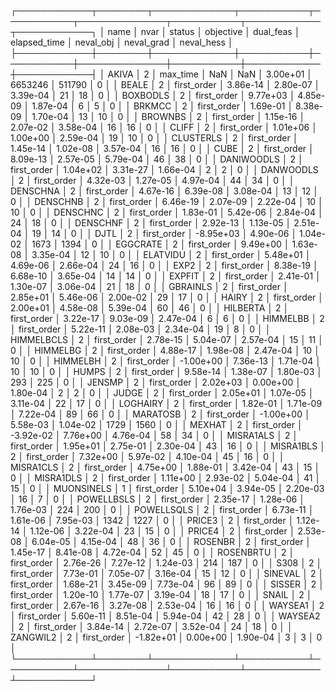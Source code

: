 ┌────────────┬────────┬─────────────┬───────────┬───────────┬──────────────┬───────────┬────────────┬────────────┐
│       name │   nvar │      status │ objective │ dual_feas │ elapsed_time │ neval_obj │ neval_grad │ neval_hess │
├────────────┼────────┼─────────────┼───────────┼───────────┼──────────────┼───────────┼────────────┼────────────┤
│      AKIVA │      2 │    max_time │       NaN │       NaN │     3.00e+01 │   6653246 │     511790 │          0 │
│      BEALE │      2 │ first_order │  3.86e-14 │  2.80e-07 │     3.39e-04 │        21 │         18 │          0 │
│   BOXBODLS │      2 │ first_order │  9.77e+03 │  4.85e-09 │     1.87e-04 │         6 │          5 │          0 │
│     BRKMCC │      2 │ first_order │  1.69e-01 │  8.38e-09 │     1.70e-04 │        13 │         10 │          0 │
│    BROWNBS │      2 │ first_order │  1.15e-16 │  2.07e-02 │     3.58e-04 │        16 │         16 │          0 │
│      CLIFF │      2 │ first_order │  1.01e+06 │  1.00e+00 │     2.59e-04 │        19 │         10 │          0 │
│  CLUSTERLS │      2 │ first_order │  1.45e-14 │  1.02e-08 │     3.57e-04 │        16 │         16 │          0 │
│       CUBE │      2 │ first_order │  8.09e-13 │  2.57e-05 │     5.79e-04 │        46 │         38 │          0 │
│ DANIWOODLS │      2 │ first_order │  1.04e+02 │  3.31e-27 │     1.66e-04 │         2 │          2 │          0 │
│  DANWOODLS │      2 │ first_order │  4.32e-03 │  1.27e-05 │     4.97e-04 │        44 │         34 │          0 │
│   DENSCHNA │      2 │ first_order │  4.67e-16 │  6.39e-08 │     3.08e-04 │        13 │         12 │          0 │
│   DENSCHNB │      2 │ first_order │  6.46e-19 │  2.07e-09 │     2.22e-04 │        10 │         10 │          0 │
│   DENSCHNC │      2 │ first_order │  1.83e-01 │  5.42e-06 │     2.84e-04 │        24 │         18 │          0 │
│   DENSCHNF │      2 │ first_order │  2.92e-13 │  1.13e-05 │     2.51e-04 │        19 │         14 │          0 │
│       DJTL │      2 │ first_order │ -8.95e+03 │  4.90e-06 │     1.04e-02 │      1673 │       1394 │          0 │
│   EGGCRATE │      2 │ first_order │  9.49e+00 │  1.63e-08 │     3.35e-04 │        12 │         10 │          0 │
│   ELATVIDU │      2 │ first_order │  5.48e+01 │  4.69e-06 │     2.66e-04 │        24 │         16 │          0 │
│       EXP2 │      2 │ first_order │  8.38e-19 │  6.68e-10 │     3.65e-04 │        14 │         14 │          0 │
│     EXPFIT │      2 │ first_order │  2.41e-01 │  1.30e-07 │     3.06e-04 │        21 │         18 │          0 │
│   GBRAINLS │      2 │ first_order │  2.85e+01 │  5.46e-06 │     2.00e-02 │        29 │         17 │          0 │
│      HAIRY │      2 │ first_order │  2.00e+01 │  4.58e-08 │     5.39e-04 │        60 │         46 │          0 │
│   HILBERTA │      2 │ first_order │  3.22e-17 │  9.03e-09 │     2.47e-04 │         6 │          6 │          0 │
│   HIMMELBB │      2 │ first_order │  5.22e-11 │  2.08e-03 │     2.34e-04 │        19 │          8 │          0 │
│ HIMMELBCLS │      2 │ first_order │  2.78e-15 │  5.04e-07 │     2.57e-04 │        15 │         11 │          0 │
│   HIMMELBG │      2 │ first_order │  4.88e-17 │  1.98e-08 │     2.47e-04 │        10 │         10 │          0 │
│   HIMMELBH │      2 │ first_order │ -1.00e+00 │  7.36e-13 │     1.71e-04 │        10 │         10 │          0 │
│      HUMPS │      2 │ first_order │  9.58e-14 │  1.38e-07 │     1.80e-03 │       293 │        225 │          0 │
│     JENSMP │      2 │ first_order │  2.02e+03 │  0.00e+00 │     1.80e-04 │         2 │          2 │          0 │
│      JUDGE │      2 │ first_order │  2.05e+01 │  1.07e-05 │     3.11e-04 │        22 │         17 │          0 │
│   LOGHAIRY │      2 │ first_order │  1.82e-01 │  1.71e-09 │     7.22e-04 │        89 │         66 │          0 │
│   MARATOSB │      2 │ first_order │ -1.00e+00 │  5.58e-03 │     1.04e-02 │      1729 │       1560 │          0 │
│     MEXHAT │      2 │ first_order │ -3.92e-02 │  7.76e+00 │     4.76e-04 │        58 │         34 │          0 │
│  MISRA1ALS │      2 │ first_order │  1.95e+01 │  2.75e-01 │     2.30e-04 │        43 │         16 │          0 │
│  MISRA1BLS │      2 │ first_order │  7.32e+00 │  5.97e-02 │     4.10e-04 │        45 │         16 │          0 │
│  MISRA1CLS │      2 │ first_order │  4.75e+00 │  1.88e-01 │     3.42e-04 │        43 │         15 │          0 │
│  MISRA1DLS │      2 │ first_order │  1.11e+00 │  2.93e-02 │     5.04e-04 │        41 │         15 │          0 │
│ MUONSINELS │      1 │ first_order │  5.10e+04 │  3.94e-05 │     2.20e-03 │        16 │          7 │          0 │
│ POWELLBSLS │      2 │ first_order │  2.35e-17 │  1.28e-06 │     1.76e-03 │       224 │        200 │          0 │
│ POWELLSQLS │      2 │ first_order │  6.73e-11 │  1.61e-06 │     7.95e-03 │      1342 │       1227 │          0 │
│     PRICE3 │      2 │ first_order │  1.12e-14 │  1.12e-06 │     3.22e-04 │        23 │         15 │          0 │
│     PRICE4 │      2 │ first_order │  2.53e-08 │  6.04e-05 │     4.15e-04 │        48 │         36 │          0 │
│    ROSENBR │      2 │ first_order │  1.45e-17 │  8.41e-08 │     4.72e-04 │        52 │         45 │          0 │
│  ROSENBRTU │      2 │ first_order │  2.76e-26 │  7.27e-12 │     1.24e-03 │       214 │        187 │          0 │
│       S308 │      2 │ first_order │  7.73e-01 │  7.05e-07 │     3.16e-04 │        15 │         12 │          0 │
│    SINEVAL │      2 │ first_order │  1.68e-21 │  3.45e-09 │     7.73e-04 │        96 │         89 │          0 │
│     SISSER │      2 │ first_order │  1.20e-10 │  1.77e-07 │     3.19e-04 │        18 │         17 │          0 │
│      SNAIL │      2 │ first_order │  2.67e-16 │  3.27e-08 │     2.53e-04 │        16 │         16 │          0 │
│    WAYSEA1 │      2 │ first_order │  5.60e-11 │  8.51e-04 │     5.94e-04 │        42 │         28 │          0 │
│    WAYSEA2 │      2 │ first_order │  3.84e-14 │  2.72e-07 │     3.52e-04 │        24 │         18 │          0 │
│   ZANGWIL2 │      2 │ first_order │ -1.82e+01 │  0.00e+00 │     1.90e-04 │         3 │          3 │          0 │
└────────────┴────────┴─────────────┴───────────┴───────────┴──────────────┴───────────┴────────────┴────────────┘
